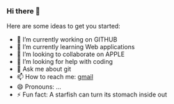 ### Hi there 👋

<!--
**karthiknoone/karthiknoone** is a ✨ _special_ ✨ repository because its `README.md` (this file) appears on your GitHub profile.
-->
Here are some ideas to get you started:

- 🔭 I’m currently working on GITHUB
- 🌱 I’m currently learning Web applications
- 👯 I’m looking to collaborate on APPLE
- 🤔 I’m looking for help with coding
- 💬 Ask me about git
- 📫 How to reach me: [gmail](mailto:karthiknoone@gmail.com)
- 😄 Pronouns: ...
- ⚡ Fun fact: A starfish can turn its stomach inside out

